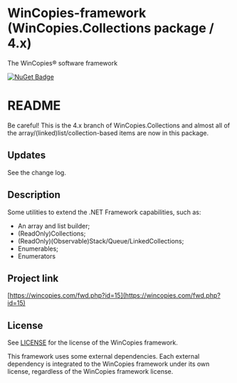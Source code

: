 ﻿WinCopies-framework (WinCopies.Collections package / 4.x)
=========================================================

The WinCopies® software framework

[![NuGet Badge](https://buildstats.info/nuget/WinCopies.Collections)](https://www.nuget.org/packages/WinCopies.Collections/)

README
======

Be careful! This is the 4.x branch of WinCopies.Collections and almost all of the array/(linked)list/collection-based items are now in this package.

Updates
-------

See the change log.

Description
-----------

Some utilities to extend the .NET Framework capabilities, such as:

- An array and list builder;
- (ReadOnly)Collections;
- (ReadOnly)(Observable)Stack/Queue/LinkedCollections;
- Enumerables;
- Enumerators

Project link
------------

[https://wincopies.com/fwd.php?id=15](https://wincopies.com/fwd.php?id=15)

License
-------

See [LICENSE](https://wincopies.com/fwd.php?id=16) for the license of the WinCopies framework.

This framework uses some external dependencies. Each external dependency is integrated to the WinCopies framework under its own license, regardless of the WinCopies framework license.